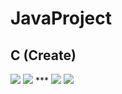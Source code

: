 # JavaProject
## C (Create)
<img src="https://user-images.githubusercontent.com/79247938/188744601-7cabaa67-7f30-4193-b6f3-f4864525151b.png">
<img src="https://user-images.githubusercontent.com/79247938/188744621-4bb133f8-d148-46bc-b8a8-2ff5c6a83853.png">
***
<img src="https://user-images.githubusercontent.com/79247938/188744649-79eeb4ba-9e83-407f-9382-ac796ad1859a.png">
<img src="https://user-images.githubusercontent.com/79247938/188744679-e5cf44b1-8bc8-44e4-b57c-eeb4f5361533.png">
